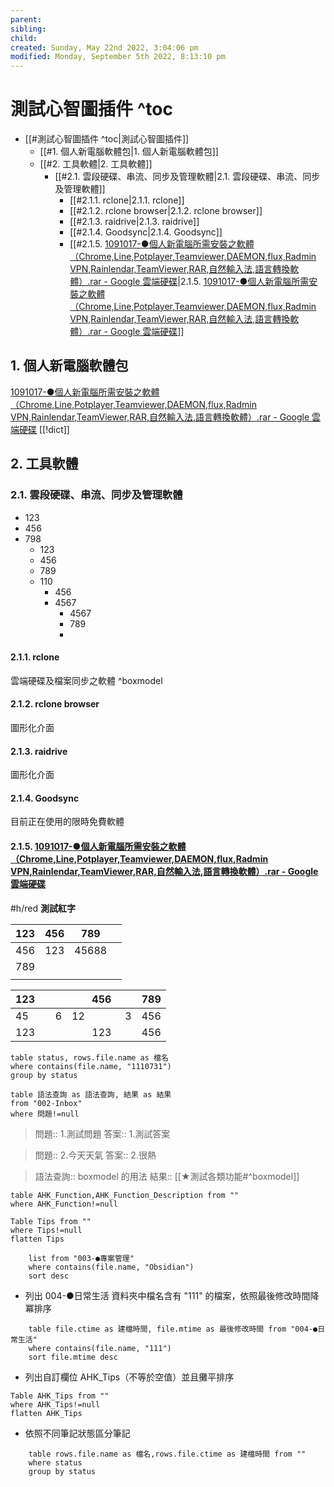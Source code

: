 ```yaml
---
parent: 
sibling: 
child: 
created: Sunday, May 22nd 2022, 3:04:06 pm
modified: Monday, September 5th 2022, 8:13:10 pm
---
```



# 測試心智圖插件 ^toc

- [[#測試心智圖插件 ^toc|測試心智圖插件]]
	- [[#1. 個人新電腦軟體包|1. 個人新電腦軟體包]]
	- [[#2. 工具軟體|2. 工具軟體]]
		- [[#2.1. 雲段硬碟、串流、同步及管理軟體|2.1. 雲段硬碟、串流、同步及管理軟體]]
			- [[#2.1.1. rclone|2.1.1. rclone]]
			- [[#2.1.2. rclone browser|2.1.2. rclone browser]]
			- [[#2.1.3. raidrive|2.1.3. raidrive]]
			- [[#2.1.4. Goodsync|2.1.4. Goodsync]]
			- [[#2.1.5. [1091017-●個人新電腦所需安裝之軟體（Chrome,Line,Potplayer,Teamviewer,DAEMON,flux,Radmin VPN,Rainlendar,TeamViewer,RAR,自然輸入法,語言轉換軟體）.rar - Google 雲端硬碟](https://drive.google.com/file/d/1SuctgasJbyDgdaSAJqVgjwTnr1KDc7lk/view)|2.1.5. [1091017-●個人新電腦所需安裝之軟體（Chrome,Line,Potplayer,Teamviewer,DAEMON,flux,Radmin VPN,Rainlendar,TeamViewer,RAR,自然輸入法,語言轉換軟體）.rar - Google 雲端硬碟](https://drive.google.com/file/d/1SuctgasJbyDgdaSAJqVgjwTnr1KDc7lk/view)]]


## 1. 個人新電腦軟體包
[1091017-●個人新電腦所需安裝之軟體（Chrome,Line,Potplayer,Teamviewer,DAEMON,flux,Radmin VPN,Rainlendar,TeamViewer,RAR,自然輸入法,語言轉換軟體）.rar - Google 雲端硬碟](https://drive.google.com/file/d/1SuctgasJbyDgdaSAJqVgjwTnr1KDc7lk/view)
[[!dict]]
## 2. 工具軟體
### 2.1. 雲段硬碟、串流、同步及管理軟體
- 123
- 456
- 798
	- 123
	- 456
	- 789
	- 110
		- 456
		- 4567
			- 4567 
			- 789
			- 
#### 2.1.1. rclone
雲端硬碟及檔案同步之軟體
^boxmodel

#### 2.1.2. rclone browser
圖形化介面
#### 2.1.3. raidrive
圖形化介面
#### 2.1.4. Goodsync
目前正在使用的限時免費軟體
#### 2.1.5. [1091017-●個人新電腦所需安裝之軟體（Chrome,Line,Potplayer,Teamviewer,DAEMON,flux,Radmin VPN,Rainlendar,TeamViewer,RAR,自然輸入法,語言轉換軟體）.rar - Google 雲端硬碟](https://drive.google.com/file/d/1SuctgasJbyDgdaSAJqVgjwTnr1KDc7lk/view)

#h/red **測試紅字**


| 123 | 456 |   789 |  |
|:----|----:|:-----:|:---|
| 456 | 123 | 45688 |  |
| 789 |     |       |  |
|     |     |       |  |  

|                                    123 |                                                        456 | 789 |
|:---------------------------------------|:----------------------------------------------------------:|----:|
| 45&nbsp; &nbsp; &nbsp; &nbsp; &nbsp; 6 | 12&nbsp; &nbsp; &nbsp; &nbsp; &nbsp; &nbsp; &nbsp; &nbsp;3 | 456 |
|                                    123 |                                                        123 | 456 | 

```dataview
table status, rows.file.name as 檔名
where contains(file.name, "1110731")
group by status
```
```dataview
table 語法查詢 as 語法查詢, 結果 as 結果
from "002-Inbox"
where 問題!=null
```

> 問題:: 1.測試問題
> 答案:: 1.測試答案

> 問題:: 2.今天天氣
> 答案:: 2.很熱

> 語法查詢:: boxmodel 的用法
> 結果:: [[★測試各類功能#^boxmodel]]

```dataview
table AHK_Function,AHK_Function_Description from ""
where AHK_Function!=null
```

```dataview
Table Tips from ""
where Tips!=null
flatten Tips
```

```dataview
	list from "003-●專案管理"
	where contains(file.name, "Obsidian")
	sort desc
```
- 列出 004-●日常生活 資料夾中檔名含有 "111" 的檔案，依照最後修改時間降冪排序
```dataview
	table file.ctime as 建檔時間, file.mtime as 最後修改時間 from "004-●日常生活"
	where contains(file.name, "111")
	sort file.mtime desc
```
- 列出自訂欄位 AHK_Tips（不等於空值）並且攤平排序

```dataview
Table AHK_Tips from ""
where AHK_Tips!=null
flatten AHK_Tips
```
- 依照不同筆記狀態區分筆記

```dataview
	table rows.file.name as 檔名,rows.file.ctime as 建檔時間 from ""
	where status
	group by status
```

 
